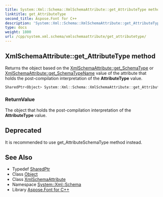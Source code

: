 ```yaml
---
title: System::Xml::Schema::XmlSchemaAttribute::get_AttributeType method
linktitle: get_AttributeType
second_title: Aspose.Font for C++
description: 'System::Xml::Schema::XmlSchemaAttribute::get_AttributeType method. Returns the object based on the XmlSchemaAttribute::get_SchemaType or XmlSchemaAttribute::get_SchemaTypeName value of the attribute that holds the post-compilation interpretation of the AttributeType value in C++.'
type: docs
weight: 1800
url: /cpp/system.xml.schema/xmlschemaattribute/get_attributetype/
---
```

## XmlSchemaAttribute::get_AttributeType method


Returns the object based on the [XmlSchemaAttribute::get_SchemaType](../get_schematype/) or [XmlSchemaAttribute::get_SchemaTypeName](../get_schematypename/) value of the attribute that holds the post-compilation interpretation of the **AttributeType** value.

```cpp
SharedPtr<Object> System::Xml::Schema::XmlSchemaAttribute::get_AttributeType()
```


### ReturnValue

The object that holds the post-compilation interpretation of the **AttributeType** value.

## Deprecated
It is recommended to use get_AttributeSchemaType method instead. 

## See Also

* Typedef [SharedPtr](../../../system/sharedptr/)
* Class [Object](../../../system/object/)
* Class [XmlSchemaAttribute](../)
* Namespace [System::Xml::Schema](../../)
* Library [Aspose.Font for C++](../../../)
